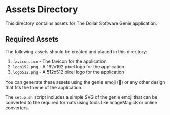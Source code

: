 # Assets Directory

This directory contains assets for The Dollar Software Genie application.

## Required Assets

The following assets should be created and placed in this directory:

1. `favicon.ico` - The favicon for the application
2. `logo192.png` - A 192x192 pixel logo for the application
3. `logo512.png` - A 512x512 pixel logo for the application

You can generate these assets using the genie emoji (🧞) or any other design that fits the theme of the application.

The `setup.sh` script includes a simple SVG of the genie emoji that can be converted to the required formats using tools like ImageMagick or online converters.